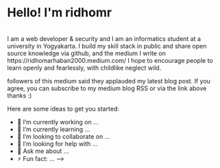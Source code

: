 <h1>Hello! I'm ridhomr</h1><br>
I am a web developer & security and I am an informatics student at a university in Yogyakarta. I build my skill stack in public and share open source knowledge via github, and the medium I write on https://ridhomarhaban2000.medium.com/ I hope to encourage people to learn openly and fearlessly, with childlike neglect wild.

followers of this medium said they applauded my latest blog post. If you agree, you can subscribe to my medium blog RSS or via the link above thanks :)

Here are some ideas to get you started:

- 🔭 I’m currently working on ...
- 🌱 I’m currently learning ...
- 👯 I’m looking to collaborate on ...
- 🤔 I’m looking for help with ...
- 💬 Ask me about ...
- ⚡ Fun fact: ...
-->
